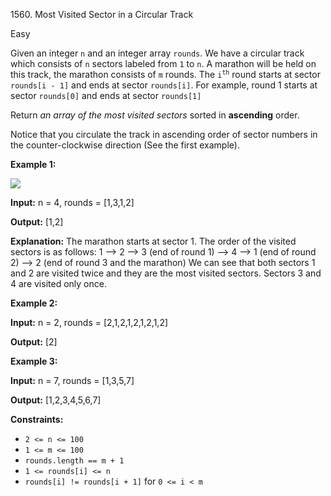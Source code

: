 1560\. Most Visited Sector in a Circular Track

Easy

Given an integer `n` and an integer array `rounds`. We have a circular track which consists of `n` sectors labeled from `1` to `n`. A marathon will be held on this track, the marathon consists of `m` rounds. The <code>i<sup>th</sup></code> round starts at sector `rounds[i - 1]` and ends at sector `rounds[i]`. For example, round 1 starts at sector `rounds[0]` and ends at sector `rounds[1]`

Return _an array of the most visited sectors_ sorted in **ascending** order.

Notice that you circulate the track in ascending order of sector numbers in the counter-clockwise direction (See the first example).

**Example 1:**

![](https://leetcode-in-java.github.io/src/main/java/g1501_1600/s1560_most_visited_sector_in_a_circular_track/tmp.jpg)

**Input:** n = 4, rounds = [1,3,1,2]

**Output:** [1,2]

**Explanation:** The marathon starts at sector 1. The order of the visited sectors is as follows: 1 --> 2 --> 3 (end of round 1) --> 4 --> 1 (end of round 2) --> 2 (end of round 3 and the marathon) We can see that both sectors 1 and 2 are visited twice and they are the most visited sectors. Sectors 3 and 4 are visited only once.

**Example 2:**

**Input:** n = 2, rounds = [2,1,2,1,2,1,2,1,2]

**Output:** [2]

**Example 3:**

**Input:** n = 7, rounds = [1,3,5,7]

**Output:** [1,2,3,4,5,6,7]

**Constraints:**

*   `2 <= n <= 100`
*   `1 <= m <= 100`
*   `rounds.length == m + 1`
*   `1 <= rounds[i] <= n`
*   `rounds[i] != rounds[i + 1]` for `0 <= i < m`
